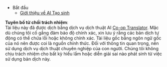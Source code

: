 <!--
CO_OP_TRANSLATOR_METADATA:
{
  "original_hash": "4d1335b77a62c821d972c35ef82c586a",
  "translation_date": "2025-05-20T11:31:55+00:00",
  "source_file": "docs/_sidebar.md",
  "language_code": "vi"
}
-->
- Bắt đầu
  - [Giới thiệu về AI Tạo sinh](../01-introduction-to-genai/README.md?WT.mc_id=academic-105485-koreyst)

**Tuyên bố từ chối trách nhiệm**:  
Tài liệu này đã được dịch bằng dịch vụ dịch thuật AI [Co-op Translator](https://github.com/Azure/co-op-translator). Mặc dù chúng tôi cố gắng đảm bảo độ chính xác, xin lưu ý rằng các bản dịch tự động có thể chứa lỗi hoặc không chính xác. Tài liệu gốc bằng ngôn ngữ gốc của nó nên được coi là nguồn chính thức. Đối với thông tin quan trọng, nên sử dụng dịch vụ dịch thuật chuyên nghiệp của con người. Chúng tôi không chịu trách nhiệm cho bất kỳ hiểu lầm hoặc diễn giải sai nào phát sinh từ việc sử dụng bản dịch này.